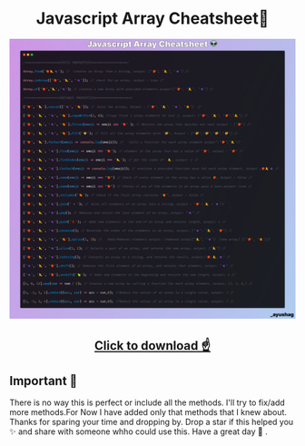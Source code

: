 <h1 align="center">
  Javascript Array Cheatsheet👾
</h1>

![image](Cheatsheet.png)

<h2 align="center">
<a href="myFile.js" download>Click to download ☝</a>
</h2>



## Important 🚨

There is no way this is perfect or include all the methods. I'll try to fix/add more methods.For Now I have added only that methods that I knew about. Thanks for sparing your time and  dropping by. Drop a star if this helped you ✨ and share with someone whho could use this. Have a great day 🦄 .

